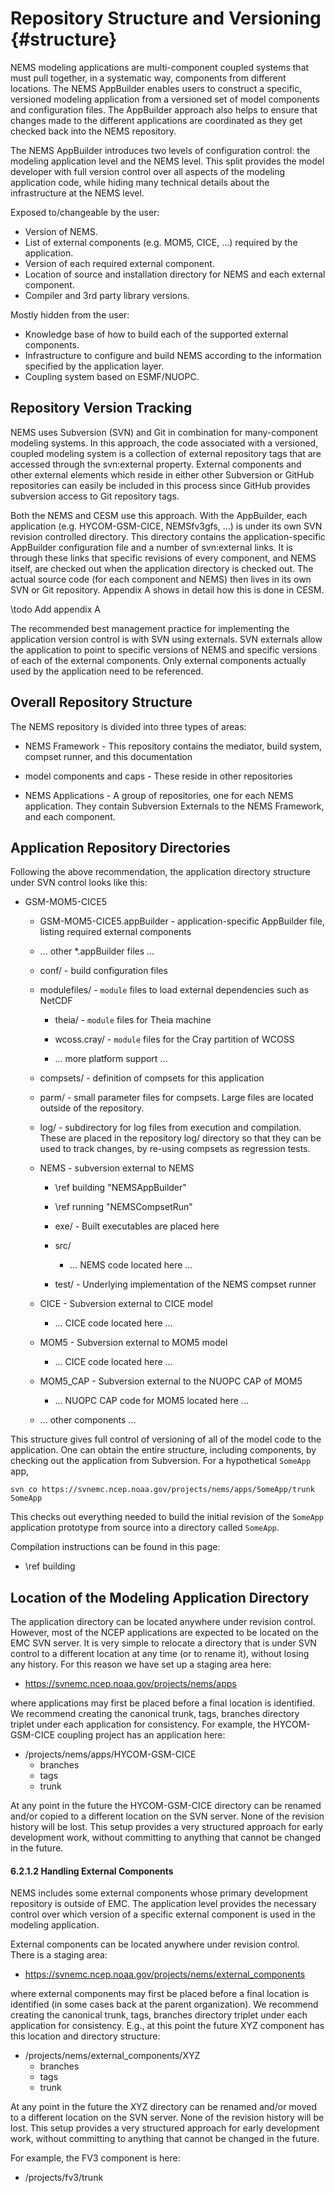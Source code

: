 Repository Structure and Versioning {#structure}
===================================

NEMS modeling applications are multi-component coupled systems that
must pull together, in a systematic way, components from different
locations. The NEMS AppBuilder enables users to construct a specific,
versioned modeling application from a versioned set of model
components and configuration files. The AppBuilder approach also helps
to ensure that changes made to the different applications are
coordinated as they get checked back into the NEMS repository.

The NEMS AppBuilder introduces two levels of configuration control:
the modeling application level and the NEMS level. This split provides
the model developer with full version control over all aspects of the
modeling application code, while hiding many technical details about
the infrastructure at the NEMS level.

Exposed to/changeable by the user:

* Version of NEMS.
* List of external components (e.g. MOM5, CICE, ...) required by the application.
* Version of each required external component.
* Location of source and installation directory for NEMS and each external component.
* Compiler and 3rd party library versions.

Mostly hidden from the user:
* Knowledge base of how to build each of the supported external components.
* Infrastructure to configure and build NEMS according to the
  information specified by the application layer.
* Coupling system based on ESMF/NUOPC.

Repository Version Tracking
---------------------------

NEMS uses Subversion (SVN) and Git in combination for many-component
modeling systems. In this approach, the code associated with a
versioned, coupled modeling system is a collection of external
repository tags that are accessed through the svn:external
property. External components and other external elements which reside
in either other Subversion or GitHub repositories can easily be
included in this process since GitHub provides subversion access to
Git repository tags.

Both the NEMS and CESM use this approach. With the AppBuilder, each
application (e.g. HYCOM-GSM-CICE, NEMSfv3gfs, ...) is under its own SVN
revision controlled directory. This directory contains the
application-specific AppBuilder configuration file and a number of
svn:external links. It is through these links that specific revisions
of every component, and NEMS itself, are checked out when the
application directory is checked out. The actual source code (for each
component and NEMS) then lives in its own SVN or Git
repository. Appendix A shows in detail how this is done in CESM.

\todo Add appendix A

The recommended best management practice for implementing the
application version control is with SVN using externals. SVN externals
allow the application to point to specific versions of NEMS and
specific versions of each of the external components. Only external
components actually used by the application need to be referenced.

Overall Repository Structure
----------------------------

The NEMS repository is divided into three types of areas:

 * NEMS Framework - This repository contains the mediator, build
   system, compset runner, and this documentation

 * model components and caps - These reside in other repositories

 * NEMS Applications - A group of repositories, one for each NEMS
   application.  They contain Subversion Externals to the NEMS
   Framework, and each component.

Application Repository Directories
----------------------------------

Following the above recommendation, the application directory
structure under SVN control looks like this:

 * GSM-MOM5-CICE5 
    
    * GSM-MOM5-CICE5.appBuilder - application-specific AppBuilder
      file, listing required external components

    * ... other *.appBuilder files ...

    * conf/ - build configuration files

    * modulefiles/ - `module` files to load external dependencies such as NetCDF

       * theia/ - `module` files for Theia machine

       * wcoss.cray/ - `module` files for the Cray partition of WCOSS

       * ... more platform support ...
    
    * compsets/ - definition of compsets for this application

    * parm/ - small parameter files for compsets.  Large files are
      located outside of the repository.

    * log/ - subdirectory for log files from execution and compilation.
      These are placed in the repository log/ directory so that they can
      be used to track changes, by re-using compsets as regression tests.
    
    * NEMS  - subversion external to NEMS
    
       * \ref building "NEMSAppBuilder"

       * \ref running "NEMSCompsetRun"

       * exe/ - Built executables are placed here

       * src/

          * ... NEMS code located here ...

       * test/ - Underlying implementation of the NEMS compset runner

    * CICE - Subversion external to CICE model

       * ... CICE code located here ...

    * MOM5 - Subversion external to MOM5 model

       * ... CICE code located here ...

    * MOM5_CAP - Subversion external to the NUOPC CAP of MOM5

       * ... NUOPC CAP code for MOM5 located here ...

    * ... other components ...

This structure gives full control of versioning of all of the model
code to the application.  One can obtain the entire structure,
including components, by checking out the application from Subversion.
For a hypothetical `SomeApp` app,

    svn co https://svnemc.ncep.noaa.gov/projects/nems/apps/SomeApp/trunk SomeApp

This checks out everything needed to build the initial revision of the
`SomeApp` application prototype from source into a directory called
`SomeApp`. 

Compilation instructions can be found in this page: 

 * \ref building


Location of the Modeling Application Directory
----------------------------------------------

The application directory can be located anywhere under revision
control. However, most of the NCEP applications are expected to be
located on the EMC SVN server.  It is very simple to relocate a
directory that is under SVN control to a different location at any
time (or to rename it), without losing any history. For this reason we
have set up a staging area here:

* https://svnemc.ncep.noaa.gov/projects/nems/apps

where applications may first be placed before a final location is
identified. We recommend creating the canonical trunk, tags, branches
directory triplet under each application for consistency.  For
example, the HYCOM-GSM-CICE coupling project has an application here:

 * /projects/nems/apps/HYCOM-GSM-CICE
   * branches
   * tags
   * trunk

At any point in the future the HYCOM-GSM-CICE directory can be renamed
and/or copied to a different location on the SVN server. None of the
revision history will be lost.  This setup provides a very structured
approach for early development work, without committing to anything
that cannot be changed in the future.

#### 6.2.1.2	Handling External Components

NEMS includes some external components whose primary development
repository is outside of EMC. The application level provides the
necessary control over which version of a specific external component
is used in the modeling application.

External components can be located anywhere under revision
control. There is a staging area:

 * https://svnemc.ncep.noaa.gov/projects/nems/external_components

where external components may first be placed before a final location
is identified (in some cases back at the parent organization). We
recommend creating the canonical trunk, tags, branches directory
triplet under each application for consistency.  E.g., at this point
the future XYZ component has this location and directory structure:

 * /projects/nems/external_components/XYZ
   * branches
   * tags
   * trunk

At any point in the future the XYZ directory can be renamed and/or
moved to a different location on the SVN server. None of the revision
history will be lost.  This setup provides a very structured approach
for early development work, without committing to anything that cannot
be changed in the future.

For example, the FV3 component is here:

 * /projects/fv3/trunk
